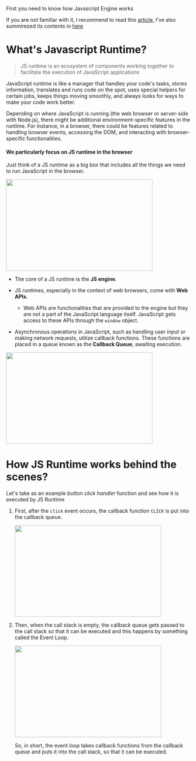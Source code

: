 First you need to know how Javascript Engine works

If you are not familiar with it, I recommend to read this [article](https://www.freecodecamp.org/news/javascript-engine-and-runtime-explained/), I've also summirezed its contents in [here](https://github.com/abroroo/til/blob/main/Javascript/JavaScript%20Engine.md)


# What's Javascript Runtime? 

> JS runtime is an ecosystem of components working together to facilitate the execution of JavaScript applications

JavaScript runtime is like a manager that handles your code's tasks, stores information, translates and runs code on the spot, uses special helpers for certain jobs, 
keeps things moving smoothly, and always looks for ways to make your code work better.

Depending on where JavaScript is running (the web browser or server-side with Node.js), there might be additional environment-specific features in the runtime. 
For instance, in a browser, there could be features related to handling browser events, accessing the DOM, and interacting with browser-specific functionalities.

#### We particularly focus on JS runtime in the browser

Just think of a JS runtime as a big box that includes all the things we need to run JavaScript in the browser.

<img src="https://www.freecodecamp.org/news/content/images/2024/01/JS_runtime_1.png" width="400" height="250" />

 - The core of a JS runtime is the __JS engine__.

 - JS runtimes, especially in the context of web browsers, come with __Web APIs__. 

     - Web APIs are functionalities that are provided to the engine but they are not a part of the JavaScript language itself. JavaScript gets access to these APIs through the `window` object.

 - Asynchronous operations in JavaScript, such as handling user input or making network requests, utilize callback functions. These functions are placed in a queue known as the __Callback Queue__, awaiting execution.

<img src="https://www.freecodecamp.org/news/content/images/2024/01/JS_runtime_4.png" width="400" height="250" />


# How JS Runtime works behind the scenes?

Let's take as an example *button click handler* function and see how it is executed by JS Runtime

1. First, after the `click` event occurs, the callback function `CLICK` is put into the callback queue.
   
     <img src="https://www.freecodecamp.org/news/content/images/2024/01/JS_runtime_5.png" width="400" height="250" />

2. Then, when the call stack is empty, the callback queue gets passed to the call stack so that it can be executed and this happens by something called the Event Loop.

   <img src="https://www.freecodecamp.org/news/content/images/2024/01/JS_runtime_7.png" width="400" height="250" />

    So, in short, the event loop takes callback functions from the callback queue and puts it into the call stack, so that it can be executed.
   
